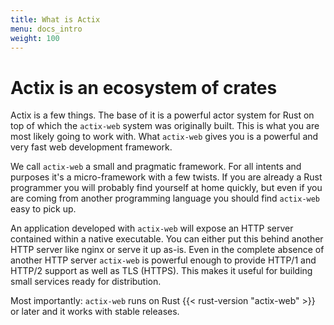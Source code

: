 ```yaml
---
title: What is Actix
menu: docs_intro
weight: 100
---
```


# Actix is an ecosystem of crates

Actix is a few things. The base of it is a powerful actor system for Rust on top of which the
`actix-web` system was originally built. This is what you are most likely going to work with. What
`actix-web` gives you is a powerful and very fast web development framework.

We call `actix-web` a small and pragmatic framework. For all intents and purposes it's a
micro-framework with a few twists. If you are already a Rust programmer you will probably find
yourself at home quickly, but even if you are coming from another programming language you should
find `actix-web` easy to pick up.

An application developed with `actix-web` will expose an HTTP server contained within a native
executable. You can either put this behind another HTTP server like nginx or serve it up as-is. Even
in the complete absence of another HTTP server `actix-web` is powerful enough to provide HTTP/1 and
HTTP/2 support as well as TLS (HTTPS). This makes it useful for building small services ready for
distribution.

Most importantly: `actix-web` runs on Rust {{< rust-version "actix-web" >}} or later and it works
with stable releases.
